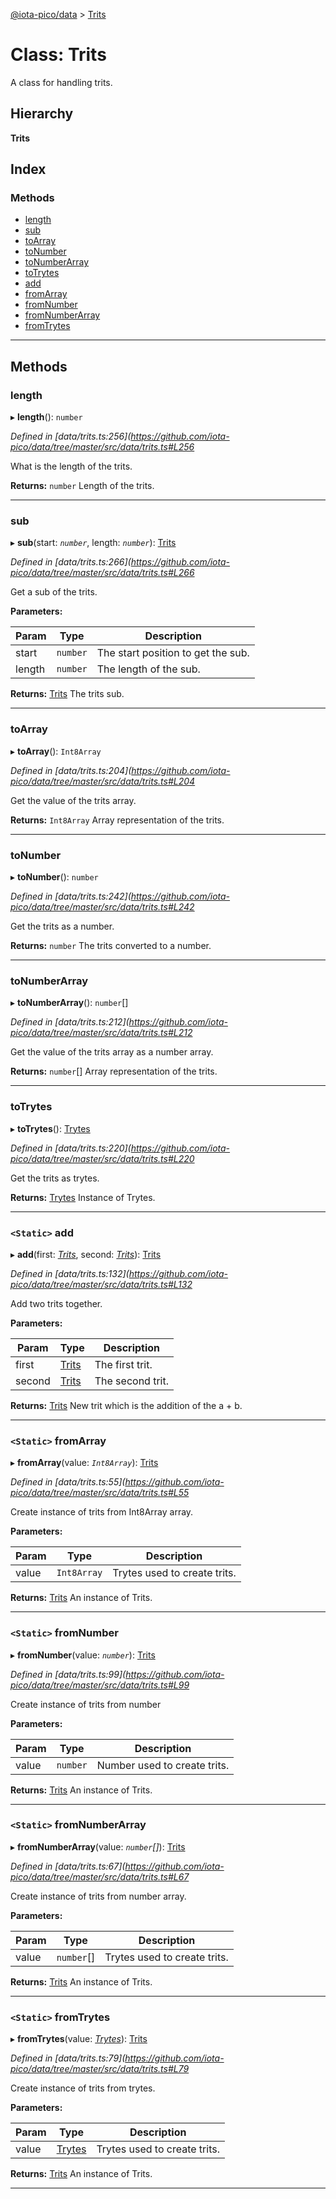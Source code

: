 [@iota-pico/data](../README.md) > [Trits](../classes/trits.md)

# Class: Trits

A class for handling trits.

## Hierarchy

**Trits**

## Index

### Methods

* [length](trits.md#length)
* [sub](trits.md#sub)
* [toArray](trits.md#toarray)
* [toNumber](trits.md#tonumber)
* [toNumberArray](trits.md#tonumberarray)
* [toTrytes](trits.md#totrytes)
* [add](trits.md#add)
* [fromArray](trits.md#fromarray)
* [fromNumber](trits.md#fromnumber)
* [fromNumberArray](trits.md#fromnumberarray)
* [fromTrytes](trits.md#fromtrytes)

---

## Methods

<a id="length"></a>

###  length

▸ **length**(): `number`

*Defined in [data/trits.ts:256](https://github.com/iota-pico/data/tree/master/src/data/trits.ts#L256*

What is the length of the trits.

**Returns:** `number`
Length of the trits.

___
<a id="sub"></a>

###  sub

▸ **sub**(start: *`number`*, length: *`number`*): [Trits](trits.md)

*Defined in [data/trits.ts:266](https://github.com/iota-pico/data/tree/master/src/data/trits.ts#L266*

Get a sub of the trits.

**Parameters:**

| Param | Type | Description |
| ------ | ------ | ------ |
| start | `number` |  The start position to get the sub. |
| length | `number` |  The length of the sub. |

**Returns:** [Trits](trits.md)
The trits sub.

___
<a id="toarray"></a>

###  toArray

▸ **toArray**(): `Int8Array`

*Defined in [data/trits.ts:204](https://github.com/iota-pico/data/tree/master/src/data/trits.ts#L204*

Get the value of the trits array.

**Returns:** `Int8Array`
Array representation of the trits.

___
<a id="tonumber"></a>

###  toNumber

▸ **toNumber**(): `number`

*Defined in [data/trits.ts:242](https://github.com/iota-pico/data/tree/master/src/data/trits.ts#L242*

Get the trits as a number.

**Returns:** `number`
The trits converted to a number.

___
<a id="tonumberarray"></a>

###  toNumberArray

▸ **toNumberArray**(): `number`[]

*Defined in [data/trits.ts:212](https://github.com/iota-pico/data/tree/master/src/data/trits.ts#L212*

Get the value of the trits array as a number array.

**Returns:** `number`[]
Array representation of the trits.

___
<a id="totrytes"></a>

###  toTrytes

▸ **toTrytes**(): [Trytes](trytes.md)

*Defined in [data/trits.ts:220](https://github.com/iota-pico/data/tree/master/src/data/trits.ts#L220*

Get the trits as trytes.

**Returns:** [Trytes](trytes.md)
Instance of Trytes.

___
<a id="add"></a>

### `<Static>` add

▸ **add**(first: *[Trits](trits.md)*, second: *[Trits](trits.md)*): [Trits](trits.md)

*Defined in [data/trits.ts:132](https://github.com/iota-pico/data/tree/master/src/data/trits.ts#L132*

Add two trits together.

**Parameters:**

| Param | Type | Description |
| ------ | ------ | ------ |
| first | [Trits](trits.md) |  The first trit. |
| second | [Trits](trits.md) |  The second trit. |

**Returns:** [Trits](trits.md)
New trit which is the addition of the a + b.

___
<a id="fromarray"></a>

### `<Static>` fromArray

▸ **fromArray**(value: *`Int8Array`*): [Trits](trits.md)

*Defined in [data/trits.ts:55](https://github.com/iota-pico/data/tree/master/src/data/trits.ts#L55*

Create instance of trits from Int8Array array.

**Parameters:**

| Param | Type | Description |
| ------ | ------ | ------ |
| value | `Int8Array` |  Trytes used to create trits. |

**Returns:** [Trits](trits.md)
An instance of Trits.

___
<a id="fromnumber"></a>

### `<Static>` fromNumber

▸ **fromNumber**(value: *`number`*): [Trits](trits.md)

*Defined in [data/trits.ts:99](https://github.com/iota-pico/data/tree/master/src/data/trits.ts#L99*

Create instance of trits from number

**Parameters:**

| Param | Type | Description |
| ------ | ------ | ------ |
| value | `number` |  Number used to create trits. |

**Returns:** [Trits](trits.md)
An instance of Trits.

___
<a id="fromnumberarray"></a>

### `<Static>` fromNumberArray

▸ **fromNumberArray**(value: *`number`[]*): [Trits](trits.md)

*Defined in [data/trits.ts:67](https://github.com/iota-pico/data/tree/master/src/data/trits.ts#L67*

Create instance of trits from number array.

**Parameters:**

| Param | Type | Description |
| ------ | ------ | ------ |
| value | `number`[] |  Trytes used to create trits. |

**Returns:** [Trits](trits.md)
An instance of Trits.

___
<a id="fromtrytes"></a>

### `<Static>` fromTrytes

▸ **fromTrytes**(value: *[Trytes](trytes.md)*): [Trits](trits.md)

*Defined in [data/trits.ts:79](https://github.com/iota-pico/data/tree/master/src/data/trits.ts#L79*

Create instance of trits from trytes.

**Parameters:**

| Param | Type | Description |
| ------ | ------ | ------ |
| value | [Trytes](trytes.md) |  Trytes used to create trits. |

**Returns:** [Trits](trits.md)
An instance of Trits.

___

